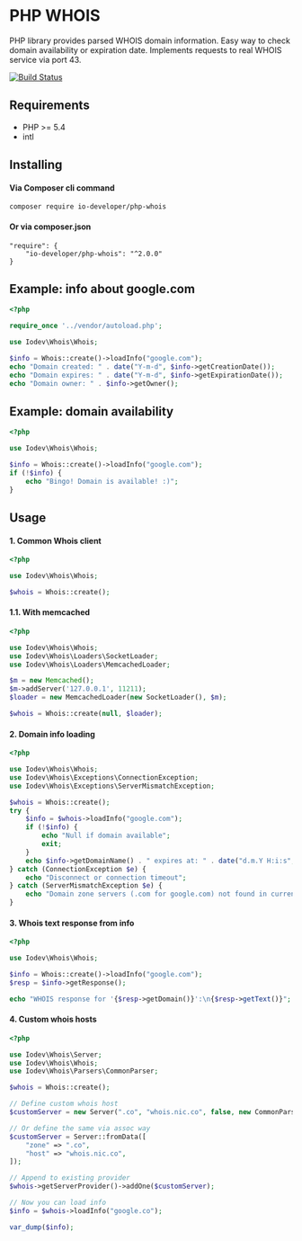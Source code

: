 # PHP WHOIS
PHP library provides parsed WHOIS domain information. Easy way to check domain availability or expiration date. Implements requests to real WHOIS service via port 43.

[![Build Status](https://travis-ci.org/io-developer/php-whois.svg?branch=master)](https://travis-ci.org/io-developer/php-whois)


## Requirements
- PHP >= 5.4
- intl


## Installing
#### Via Composer cli command
````
composer require io-developer/php-whois
````
#### Or via composer.json
````
"require": {
    "io-developer/php-whois": "^2.0.0"
}
````


## Example: info about google.com

```php
<?php

require_once '../vendor/autoload.php';

use Iodev\Whois\Whois;

$info = Whois::create()->loadInfo("google.com");
echo "Domain created: " . date("Y-m-d", $info->getCreationDate());
echo "Domain expires: " . date("Y-m-d", $info->getExpirationDate());
echo "Domain owner: " . $info->getOwner();
```


## Example: domain availability

```php
<?php

use Iodev\Whois\Whois;

$info = Whois::create()->loadInfo("google.com");
if (!$info) {
    echo "Bingo! Domain is available! :)";
}
```


## Usage

#### 1. Common Whois client

```php
<?php

use Iodev\Whois\Whois;

$whois = Whois::create();
```

#### 1.1. With memcached
```php
<?php

use Iodev\Whois\Whois;
use Iodev\Whois\Loaders\SocketLoader;
use Iodev\Whois\Loaders\MemcachedLoader;

$m = new Memcached();
$m->addServer('127.0.0.1', 11211);
$loader = new MemcachedLoader(new SocketLoader(), $m);

$whois = Whois::create(null, $loader);
```

#### 2. Domain info loading

```php
<?php

use Iodev\Whois\Whois;
use Iodev\Whois\Exceptions\ConnectionException;
use Iodev\Whois\Exceptions\ServerMismatchException;

$whois = Whois::create();
try {
    $info = $whois->loadInfo("google.com");
    if (!$info) {
        echo "Null if domain available";
        exit;
    }
    echo $info->getDomainName() . " expires at: " . date("d.m.Y H:i:s", $info->getExpirationDate());
} catch (ConnectionException $e) {
    echo "Disconnect or connection timeout";
} catch (ServerMismatchException $e) {
    echo "Domain zone servers (.com for google.com) not found in current ServerProvider whois hosts";
}
```

#### 3. Whois text response from info

```php
<?php

use Iodev\Whois\Whois;

$info = Whois::create()->loadInfo("google.com");
$resp = $info->getResponse();

echo "WHOIS response for '{$resp->getDomain()}':\n{$resp->getText()}";
```

#### 4. Custom whois hosts

```php
<?php

use Iodev\Whois\Server;
use Iodev\Whois\Whois;
use Iodev\Whois\Parsers\CommonParser;

$whois = Whois::create();

// Define custom whois host
$customServer = new Server(".co", "whois.nic.co", false, new CommonParser());

// Or define the same via assoc way
$customServer = Server::fromData([
    "zone" => ".co",
    "host" => "whois.nic.co",
]);

// Append to existing provider
$whois->getServerProvider()->addOne($customServer);

// Now you can load info
$info = $whois->loadInfo("google.co");

var_dump($info);
```
